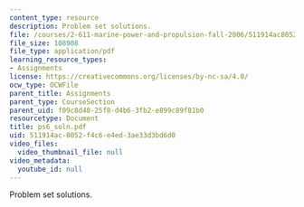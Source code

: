 ```yaml
---
content_type: resource
description: Problem set solutions.
file: /courses/2-611-marine-power-and-propulsion-fall-2006/511914ac8052f4c6e4ed3ae33d3bd6d0_ps6_soln.pdf
file_size: 108908
file_type: application/pdf
learning_resource_types:
- Assignments
license: https://creativecommons.org/licenses/by-nc-sa/4.0/
ocw_type: OCWFile
parent_title: Assignments
parent_type: CourseSection
parent_uid: f09c8d48-25f8-d4b6-3fb2-e899c89f81b0
resourcetype: Document
title: ps6_soln.pdf
uid: 511914ac-8052-f4c6-e4ed-3ae33d3bd6d0
video_files:
  video_thumbnail_file: null
video_metadata:
  youtube_id: null
---
```

Problem set solutions.